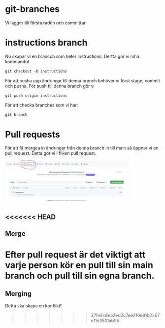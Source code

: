 # git-branches

Vi lägger till första raden och committar


# instructions branch

Nu skapar vi en brancch som heter instructions. Dertta gör vi mha kommandot

```md
git checkout -b instructions
```

För att pusha upp ändringar till denna branch behöver vi först stage, commit och pusha. För push till denna branch gör vi

```md
git push origin instructions
```

För att checka branches som vi har:

```md
git branch
```

# Pull requests

För att få mergea in ändringar från denna branch in till main så öppnar vi en pull request. Detta gör vi i fliken pull request. 

<img src="assets/pull_request.png" width = 400>

<<<<<<< HEAD
---
## Merge

Efter pull request är det viktigt att varje person kör en pull till sin main branch och pull till sin egna branch.
=======
## Merging

Detta ska skapa en konflikt!!
>>>>>>> 37fe3c8ea2ed2c7ee210e91b2a67ef1e35f0ab95
